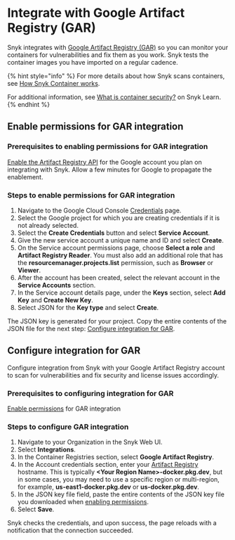 # Integrate with Google Artifact Registry (GAR)

Snyk integrates with [Google Artifact Registry (GAR)](https://cloud.google.com/artifact-registry) so you can monitor your containers for vulnerabilities and fix them as you work. Snyk tests the container images you have imported on a regular cadence.

{% hint style="info" %}
For more details about how Snyk scans containers, see [How Snyk Container works](../../../scan-with-snyk/snyk-container/how-snyk-container-works/).

For additional information, see [What is container security?](https://snyk.io/learn/container-security/) on Snyk Learn.
{% endhint %}

## Enable permissions for GAR integration

### **Prerequisites to enabling permissions for GAR integration**

[Enable the Artifact Registry API](https://cloud.google.com/artifact-registry/docs/enable-service) for the Google account you plan on integrating with Snyk. Allow a few minutes for Google to propagate the enablement.

### **Steps to enable permissions for GAR integration**

1. Navigate to the Google Cloud Console [Credentials](https://console.cloud.google.com/apis/credentials) page.
2. Select the Google project for which you are creating credentials if it is not already selected.
3. Select the **Create Credentials** button and select **Service Account**.
4. Give the new service account a unique name and ID and select **Create**.
5. On the Service account permissions page, choose **Select a role** and **Artifact Registry Reader**. You must also add an additional role that has the **resourcemanager.projects.list** permission, such as **Browser** or **Viewer**.
6. After the account has been created, select the relevant account in the **Service Accounts** section.
7. In the Service account details page, under the **Keys** section, select **Add Key** and **Create New Key**.
8. Select JSON for the **Key type** and select **Create**.

The JSON key is generated for your project. Copy the entire contents of the JSON file for the next step: [Configure integration for GAR](integrate-with-google-artifact-registry-gar.md#configure-integration-for-gar).

## Configure integration for GAR

Configure integration from Snyk with your Google Artifact Registry account to scan for vulnerabilities and fix security and license issues accordingly.

### Prerequisites to configuring integration for GAR

[Enable permissions](integrate-with-google-artifact-registry-gar.md#enable-permissions-for-gar-integration) for GAR integration

### Steps to configure GAR integration

1. Navigate to your Organization in the Snyk Web UI.
2. Select **Integrations**.
3. In the Container Registries section, select **Google Artifact Registry**.
4. In the Account credentials section, enter your [Artifact Registry](https://cloud.google.com/artifact-registry/docs/repositories/repo-locations) hostname. This is typically **\<Your Region Name>-docker.pkg.dev**, but in some cases, you may need to use a specific region or multi-region, for example, **us-east1-docker.pkg.dev** or **us-docker.pkg.dev**.
5. In the JSON key file field, paste the entire contents of the JSON key file you downloaded when [enabling permissions](integrate-with-google-artifact-registry-gar.md#enable-permissions-for-gar-integration).
6. Select **Save**.

Snyk checks the credentials, and upon success, the page reloads with a notification that the connection succeeded.
